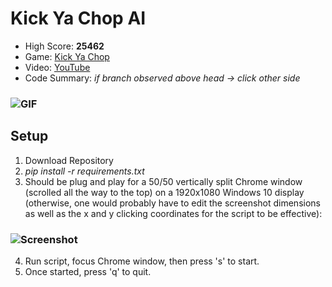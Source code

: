 # Kick Ya Chop AI
* High Score: **25462**
* Game: [Kick Ya Chop](https://www.addictinggames.com/clicker/kick-ya-chop)
* Video: [YouTube](https://youtu.be/Mxn8CSJnF1w)
* Code Summary: *if branch observed above head &rarr; click other side*
### ![GIF](https://media.giphy.com/media/hW9WiFcbMzgW11SBMN/giphy.gif)
## Setup
1. Download Repository
2. *pip install -r requirements.txt*
3. Should be plug and play for a 50/50 vertically split Chrome window (scrolled all the way to the top) on a 1920x1080 Windows 10 display (otherwise, one would probably have to edit the screenshot dimensions as well as the x and y clicking coordinates for the script to be effective):
### ![Screenshot](https://user-images.githubusercontent.com/97115586/162037885-bc01f8ef-3410-493c-b323-f58dd6ba9726.png)
4. Run script, focus Chrome window, then press 's' to start.
5. Once started, press 'q' to quit.
